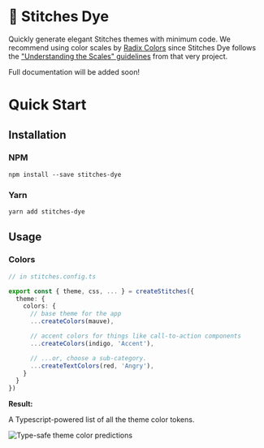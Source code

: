 # 🧵 Stitches Dye

Quickly generate elegant Stitches themes with minimum code. We recommend using color scales by [Radix Colors](https://www.radix-ui.com/colors) since Stitches Dye follows the ["Understanding the Scales" guidelines](https://www.radix-ui.com/docs/colors/palette-composition/understanding-the-scale) from that very project.

Full documentation will be added soon!

# Quick Start

## Installation

### NPM

```
npm install --save stitches-dye
```

### Yarn

```
yarn add stitches-dye
```

## Usage

### Colors

```ts
// in stitches.config.ts

export const { theme, css, ... } = createStitches({
  theme: {
    colors: {
      // base theme for the app
      ...createColors(mauve),

      // accent colors for things like call-to-action components
      ...createColors(indigo, 'Accent'),

      // ...or, choose a sub-category.
      ...createTextColors(red, 'Angry'),
    }
  }
})
```

**Result:**

A Typescript-powered list of all the theme color tokens.

![Type-safe theme color predictions](https://i.imgur.com/ol8ncOF.png)
